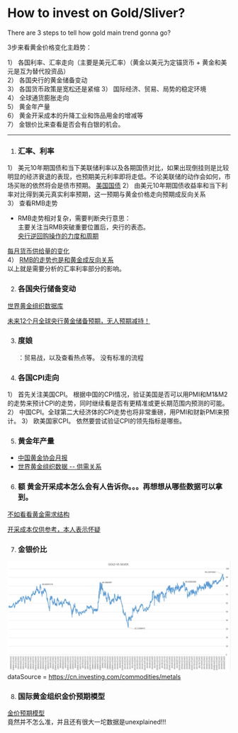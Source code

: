 # How to invest on Gold/Sliver?

There are 3 steps to tell how gold main trend gonna go?  

3步来看黄金价格变化主趋势：  

1） 各国利率、汇率走向（主要是美元汇率）（黄金以美元为定锚货币 + 黄金和美元是互为替代投资品）  
2） 各国央行的黄金储备变动  
3） 各国货币政策是宽松还是紧缩
3） 国际经济、贸易、局势的稳定环境  
4） 全球通货膨胀走向  
5） 黄金年产量  
6） 黄金开采成本的升降工业和饰品用金的增减等  
7） 金银价比来查看是否会有白银的机会。  

------------------------------------------------------------------------------------------------------------------------------------------

1. <h3 id="1">汇率、利率</h3>  
1） 美元10年期国债和当下美联储利率以及各期国债对比，如果出现倒挂则是比较明显的经济衰退的表现，也预期美元利率即将走低。不论美联储的动作会如何，市场买账的依然将会是债市预期。  [美国国债](https://cn.investing.com/rates-bonds/world-government-bonds#rates_bonds_table_43)
2） 由美元10年期国债收益率和当下利率对比得到美元真实利率预期，这一预期与黄金价格走向预期成反向关系  
3） 查看RMB走势  
* RMB走势相对复杂，需要判断央行意思：  
主要关注当RMB突破重要位置后，央行的表态。  
  [央行逆回购操作的力度和周期](https://www.baidu.com/s?ie=utf-8&f=8&rsv_bp=1&rsv_idx=1&tn=baidu&wd=%E5%A4%AE%E8%A1%8C%E9%80%86%E5%9B%9E%E8%B4%AD%E8%AE%B0%E5%BD%95&oq=%25E9%25BB%2584%25E9%2587%2591%25E5%258E%2586%25E5%258F%25B2%25E4%25BB%25B7%25E6%25A0%25BC&rsv_pq=ac5d3832000a47e6&rsv_t=e8f8FxQDYpagzUlBlzA%2FTLjGUrbdAWtNzXG9XeAyR3nPYGLG6Gdcd7LtW0U&rqlang=cn&rsv_enter=1&rsv_dl=tb&inputT=3313&rsv_sug3=11&rsv_sug1=8&rsv_sug7=100&rsv_sug2=0&rsv_sug4=4333)  
  
[每月货币供给量的变化](http://data.stats.gov.cn/easyquery.htm?cn=A01)  
4） [RMB的走势也是和黄金成反向关系](http://www.chinamoney.com.cn/english/bmkrrtrrt/)  
以上就是需要分析的汇率利率部分的影响。


2. <h3 id="1">各国央行储备变动</h3>  
[世界黄金组织数据库](https://www.gold.org/goldhub/data/monthly-central-bank-statistics)  

[未来12个月全球央行黄金储备预期，无人预期减持！](https://raw.githubusercontent.com/justinsu2019/justinsu2019.github.io/master/economics/How%20do%20you%20expect%20global%20central%20bank%20gold%20reserves%20to%20change%20over%20the%20next%2012%20months..PNG)

3. <h3 id="1">度娘</h3>：贸易战，以及查看热点等。 没有标准的流程

4. <h3 id="1">各国CPI走向</h3>
1） 首先关注美国CPI。 根据中国的CPI情况，验证美国是否可以用PMI和M1&M2的走势来预计CPI的走势，同时继续看是否有更精准或更长期范围内预测的可能。
2） 中国CPI。全球第二大经济体的CPI走势也将非常重磅，用PMI和财新PMI来预计。
3） 欧美国家CPI。 依然要尝试验证CPI的领先指标是哪些。

5. <h3 id="1">黄金年产量</h3>
* [中国黄金协会月报](http://www.cngold.org.cn/news.aspx?id=46)
* [世界黄金组织数据 -- 供需关系](https://www.gold.org/goldhub/data/demand-and-supply)

6. <h3 id="1">额 黄金开采成本怎么会有人告诉你。。。再想想从哪些数据可以拿到。</h3>
[不如看看黄金需求结构](https://www.gold.org/goldhub/data/gold-supply-and-demand-statistics)

[开采成本仅供参考，本人表示怀疑](https://www.gold.org/goldhub/data/production-costs)

7. <h3 id="1">金银价比</h3>
![](https://raw.githubusercontent.com/justinsu2019/justinsu2019.github.io/master/economics/Gold%20vs%20Silver.PNG)
dataSource = https://cn.investing.com/commodities/metals

8. <h3 id="1">国际黄金组织金价预期模型</h3>
[金价预期模型](https://www.gold.org/goldhub/data/short-term-gold-price-drivers)  
竟然并不怎么准，并且还有很大一坨数据是unexplained!!!
